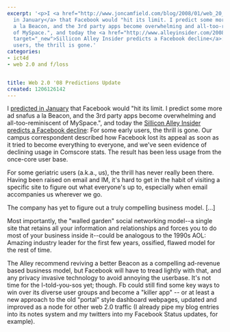 ```yaml
---
excerpt: '<p>I <a href="http://www.joncamfield.com/blog/2008/01/web_20_08.html">predicted
  in January</a> that Facebook would "hit its limit. I predict some more ad snafus
  a la Beacon, and the 3rd party apps become overwhelming and all-too-reminiscent
  of MySpace.", and today the <a href="http://www.alleyinsider.com/2008/3/facebook_the_next_aol_"
  target="_new">Sillicon Alley Insider predicts a Facebook decline</a>: For some early
  users, the thrill is gone.'
categories:
- ict4d
- web 2.0 and f/loss


title: Web 2.0 '08 Predictions Update
created: 1206126142
---
```

<p>I <a href="http://www.joncamfield.com/blog/2008/01/web_20_08.html">predicted in January</a> that Facebook would "hit its limit. I predict some more ad snafus a la Beacon, and the 3rd party apps become overwhelming and all-too-reminiscent of MySpace.", and today the <a href="http://www.alleyinsider.com/2008/3/facebook_the_next_aol_" target="_new">Sillicon Alley Insider predicts a Facebook decline</a>: For some early users, the thrill is gone. Our campus correspondent described how Facebook lost its appeal as soon as it tried to become everything to everyone, and we've seen evidence of declining usage in Comscore stats. The result has been less usage from the once-core user base.</p>

<p>For some geriatric users (a.k.a., us), the thrill has never really been there. Having been raised on email and IM, it's hard to get in the habit of visiting a specific site to figure out what everyone's up to, especially when email accompanies us wherever we go.</p>

<p>The company has yet to figure out a truly compelling business model. [...]</p>

<p>Most importantly, the "walled garden" social networking model--a single site that retains all your information and relationships and forces you to do most of your business inside it--could be analogous to the 1990s AOL: Amazing industry leader for the first few years, ossified, flawed model for the rest of time.</p>

<p>The Alley recommend reviving a better Beacon as a compelling ad-revenue based business model, but Facebook will have to tread lightly with that, and any privacy invasive technology to avoid annoying the userbase.    It's not time for the I-told-you-sos yet; though.  Fb could still find some key ways to win over its diverse user groups and become a "killer app" -- or at least a new approach to the old "portal" style dashboard webpages, updated and improved as a node for other web 2.0 traffic (I already pipe my blog entries into its notes system and my twitters into my Facebook Status updates, for example).<br />
</p>
